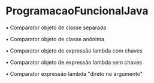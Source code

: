 # ProgramacaoFuncionalJava

• Comparator objeto de classe separada

• Comparator objeto de classe anônima

• Comparator objeto de expressão lambda com chaves 

• Comparator objeto de expressão lambda sem chaves 

• Comparator expressão lambda "direto no argumento"
